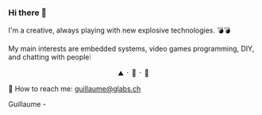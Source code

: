 ### Hi there 👋
I'm a creative, always playing with new explosive technologies. 💣💣 

My main interests are embedded systems, video games programming, DIY, and chatting with people❕

<p align="center">
 ⛰   ᛫  🌱   ᛫  💬   
</p>

📡 How to reach me: guillaume@glabs.ch

Guillaume -
